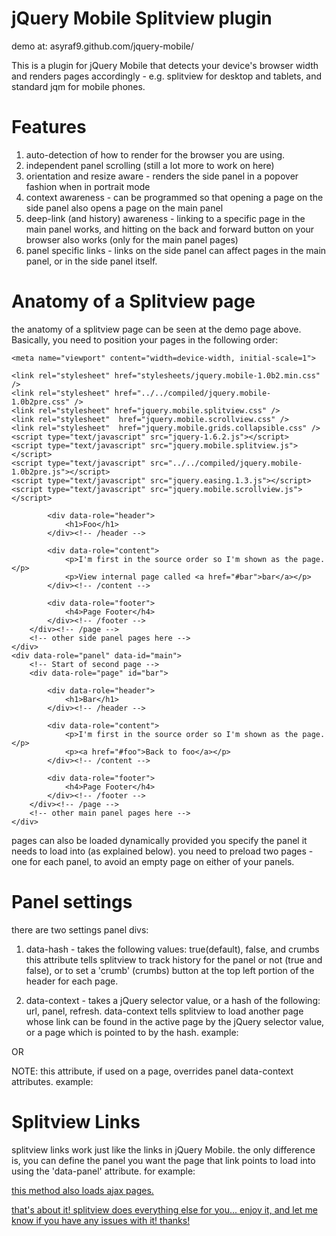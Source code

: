 jQuery Mobile Splitview plugin
=====
demo at: asyraf9.github.com/jquery-mobile/

This is a plugin for jQuery Mobile that detects your device's browser width and renders pages accordingly - e.g. splitview for desktop and tablets, and standard jqm for mobile phones. 

Features
======================
1) auto-detection of how to render for the browser you are using.
2) independent panel scrolling (still a lot more to work on here)
3) orientation and resize aware - renders the side panel in a popover fashion when in portrait mode
4) context awareness - can be programmed so that opening a page on the side panel also opens a page on the main panel
5) deep-link (and history) awareness - linking to a specific page in the main panel works, and hitting on the back and forward button on your browser also works (only for the main panel pages)
6) panel specific links - links on the side panel can affect pages in the main panel, or in the side panel itself.  

Anatomy of a Splitview page
===============================
the anatomy of a splitview page can be seen at the demo page above. Basically, you need to position your pages in the following order:

<!DOCTYPE html> 
<html> 
	<head> 
	<title>Page Title</title> 
	
	<meta name="viewport" content="width=device-width, initial-scale=1"> 

    <link rel="stylesheet" href="stylesheets/jquery.mobile-1.0b2.min.css" />
    <link rel="stylesheet" href="../../compiled/jquery.mobile-1.0b2pre.css" />
    <link rel="stylesheet" href="jquery.mobile.splitview.css" />
    <link rel="stylesheet"  href="jquery.mobile.scrollview.css" />
    <link rel="stylesheet"  href="jquery.mobile.grids.collapsible.css" />
    <script type="text/javascript" src="jquery-1.6.2.js"></script>
    <script type="text/javascript" src="jquery.mobile.splitview.js"></script>
    <script type="text/javascript" src="../../compiled/jquery.mobile-1.0b2pre.js"></script>
    <script type="text/javascript" src="jquery.easing.1.3.js"></script>
    <script type="text/javascript" src="jquery.mobile.scrollview.js"></script>
</head> 
<body> 
	<div data-role="panel" data-id="menu">
		<!-- Start of first page -->
		<div data-role="page" id="foo">

			<div data-role="header">
				<h1>Foo</h1>
			</div><!-- /header -->

			<div data-role="content">	
				<p>I'm first in the source order so I'm shown as the page.</p>		
				<p>View internal page called <a href="#bar">bar</a></p>	
			</div><!-- /content -->

			<div data-role="footer">
				<h4>Page Footer</h4>
			</div><!-- /footer -->
		</div><!-- /page -->
		<!-- other side panel pages here -->
	</div>
 	<div data-role="panel" data-id="main">
		<!-- Start of second page -->
		<div data-role="page" id="bar">

			<div data-role="header">
				<h1>Bar</h1>
			</div><!-- /header -->

			<div data-role="content">	
				<p>I'm first in the source order so I'm shown as the page.</p>		
				<p><a href="#foo">Back to foo</a></p>	
			</div><!-- /content -->

			<div data-role="footer">
				<h4>Page Footer</h4>
			</div><!-- /footer -->
		</div><!-- /page -->
		<!-- other main panel pages here -->
	</div>
</body>
</html> 

pages can also be loaded dynamically provided you specify the panel it needs to load into (as explained below). you need to preload two pages - one for each panel, to avoid an empty page on either of your panels.

Panel settings
===================================
there are two settings panel divs:
1) data-hash - takes the following values: true(default), false, and crumbs
this attribute tells splitview to track history for the panel or not (true and false), or to set a 'crumb' (crumbs) button at the top left portion of the header for each page. 

2) data-context - takes a jQuery selector value, or a hash of the following: url, panel, refresh.
data-context tells splitview to load another page whose link can be found in the active page by the jQuery selector value, or a page which is pointed to by the hash. example:

  <div data-role="panel" data-id="menu" data-hash="crumbs" data-context="a#default">

OR  
  
  <div data-role="panel" data-id="menu" data-hash="crumbs" data-context='{"url":"#bar", "panel":"main", "refresh":false}'>

NOTE: this attribute, if used on a page, overrides panel data-context attributes. example:

  <div data-role="page" data-context="a#default">

Splitview Links
===================================
splitview links work just like the links in jQuery Mobile. the only difference is, you can define the panel you want the page that link points to load into using the 'data-panel' attribute. for example:

  <a href="some_other_page" data-panel="main">

this method also loads ajax pages. 


that's about it! splitview does everything else for you... enjoy it, and let me know if you have any issues with it! thanks!
